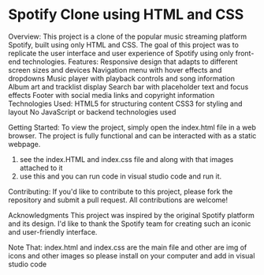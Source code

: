 # Spotify Clone using HTML and CSS
Overview:
This project is a clone of the popular music streaming platform Spotify, built using only HTML and CSS. The goal of this project was to replicate the user interface and user experience of Spotify using only front-end technologies.
Features:
Responsive design that adapts to different screen sizes and devices
Navigation menu with hover effects and dropdowns
Music player with playback controls and song information
Album art and tracklist display
Search bar with placeholder text and focus effects
Footer with social media links and copyright information
Technologies Used:
HTML5 for structuring content
CSS3 for styling and layout
No JavaScript or backend technologies used

Getting Started:
To view the project, simply open the index.html file in a web browser. The project is fully functional and can be interacted with as a static webpage.
1) see the index.HTML and index.css file and along with that images attached to it
2) use this and you can run code in visual studio code and run it.

Contributing:
If you'd like to contribute to this project, please fork the repository and submit a pull request. All contributions are welcome!

Acknowledgments
This project was inspired by the original Spotify platform and its design. I'd like to thank the Spotify team for creating such an iconic and user-friendly interface.


Note That:
index.html and index.css are the main file and other are img of icons and other images so please install on your computer and add in visual studio code
